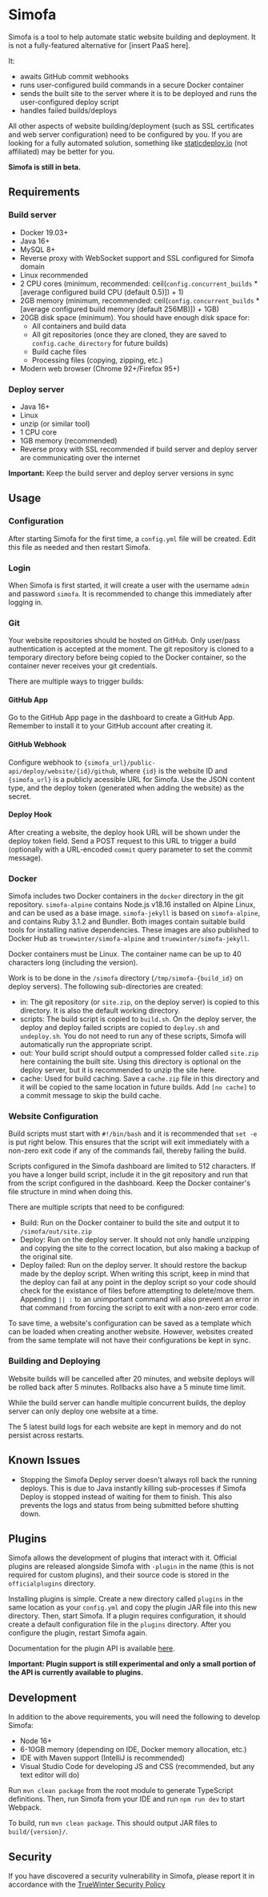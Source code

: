 # Simofa

Simofa is a tool to help automate static website building and deployment. It is not a fully-featured alternative for \[insert PaaS here\].

It:
  - awaits GitHub commit webhooks
  - runs user-configured build commands in a secure Docker container
  - sends the built site to the server where it is to be deployed and runs the user-configured deploy script
  - handles failed builds/deploys

All other aspects of website building/deployment (such as SSL certificates and web server configuration) need to be configured by you. If you are looking for a fully automated solution, something like [staticdeploy.io](https://staticdeploy.io/) (not affiliated) may be better for you.

**Simofa is still in beta.**

## Requirements

### Build server
- Docker 19.03+
- Java 16+
- MySQL 8+
- Reverse proxy with WebSocket support and SSL configured for Simofa domain
- Linux recommended
- 2 CPU cores (minimum, recommended: ceil(`config.concurrent_builds` \* \[average configured build CPU (default 0.5)\]) + 1)
- 2GB memory (minimum, recommended: ceil(`config.concurrent_builds` \* \[average configured build memory (default 256MB)\]) + 1GB)
- 20GB disk space (minimum). You should have enough disk space for:
  - All containers and build data
  - All git repositories (once they are cloned, they are saved to `config.cache_directory` for future builds)
  - Build cache files
  - Processing files (copying, zipping, etc.)
- Modern web browser (Chrome 92+/Firefox 95+)

### Deploy server
- Java 16+
- Linux
- unzip (or similar tool)
- 1 CPU core
- 1GB memory (recommended)
- Reverse proxy with SSL recommended if build server and deploy server are communicating over the internet

**Important:** Keep the build server and deploy server versions in sync

## Usage

### Configuration

After starting Simofa for the first time, a `config.yml` file will be created. Edit this file as needed and then restart Simofa.

### Login

When Simofa is first started, it will create a user with the username `admin` and password `simofa`. It is recommended to change this immediately after logging in.

### Git

Your website repositories should be hosted on GitHub. Only user/pass authentication is accepted at the moment. The git repository is cloned to a temporary directory before being copied to the Docker container, so the container never receives your git credentials.

There are multiple ways to trigger builds:

#### GitHub App

Go to the GitHub App page in the dashboard to create a GitHub App. Remember to install it to your GitHub account after creating it.

#### GitHub Webhook

Configure webhook to `{simofa_url}/public-api/deploy/website/{id}/github`, where `{id}` is the website ID and `{simofa_url}` is a publicly acessible URL for Simofa. Use the JSON content type, and the deploy token (generated when adding the website) as the secret.

#### Deploy Hook

After creating a website, the deploy hook URL will be shown under the deploy token field. Send a POST request to this URL to trigger a build (optionally with a URL-encoded `commit` query parameter to set the commit message).

### Docker

Simofa includes two Docker containers in the `docker` directory in the git repository. `simofa-alpine` contains Node.js v18.16 installed on Alpine Linux, and can be used as a base image. `simofa-jekyll` is based on `simofa-alpine`, and contains Ruby 3.1.2 and Bundler. Both images contain suitable build tools for installing native dependencies. These images are also published to Docker Hub as `truewinter/simofa-alpine` and `truewinter/simofa-jekyll`.

Docker containers must be Linux. The container name can be up to 40 characters long (including the version).

Work is to be done in the `/simofa` directory (`/tmp/simofa-{build_id}` on deploy servers). The following sub-directories are created:
- in: The git repository (or `site.zip`, on the deploy server) is copied to this directory. It is also the default working directory.
- scripts: The build script is copied to `build.sh`. On the deploy server, the deploy and deploy failed scripts are copied to `deploy.sh` and `undeploy.sh`. You do not need to run any of these scripts, Simofa will automatically run the appropriate script.
- out: Your build script should output a compressed folder called `site.zip` here containing the built site. Using this directory is optional on the deploy server, but it is recommended to unzip the site here.
- cache: Used for build caching. Save a `cache.zip` file in this directory and it will be copied to the same location in future builds. Add `[no cache]` to a commit message to skip the build cache.

### Website Configuration

Build scripts must start with `#!/bin/bash` and it is recommended that `set -e` is put right below. This ensures that the script will exit immediately with a non-zero exit code if any of the commands fail, thereby failing the build.

Scripts configured in the Simofa dashboard are limited to 512 characters. If you have a longer build script, include it in the git repository and run that from the script configured in the dashboard. Keep the Docker container's file structure in mind when doing this.

There are multiple scripts that need to be configured:
- Build: Run on the Docker container to build the site and output it to `/simofa/out/site.zip`
- Deploy: Run on the deploy server. It should not only handle unzipping and copying the site to the correct location, but also making a backup of the original site.
- Deploy failed: Run on the deploy server. It should restore the backup made by the deploy script. When writing this script, keep in mind that the deploy can fail at any point in the deploy script so your code should check for the existance of files before attempting to delete/move them. Appending `|| :` to an unimportant command will also prevent an error in that command from forcing the script to exit with a non-zero error code.

To save time, a website's configuration can be saved as a template which can be loaded when creating another website. However, websites created from the same template will not have their configurations be kept in sync.

### Building and Deploying

Website builds will be cancelled after 20 minutes, and website deploys will be rolled back after 5 minutes. Rollbacks also have a 5 minute time limit.

While the build server can handle multiple concurrent builds, the deploy server can only deploy one website at a time.

The 5 latest build logs for each website are kept in memory and do not persist across restarts.
	
## Known Issues

- Stopping the Simofa Deploy server doesn't always roll back the running deploys. This is due to Java instantly killing sub-processes if Simofa Deploy is stopped instead of waiting for them to finish. This also prevents the logs and status from being submitted before shutting down.

## Plugins

Simofa allows the development of plugins that interact with it. Official plugins are released alongside Simofa with `-plugin` in the name (this is not required for custom plugins), and their source code is stored in the `officialplugins` directory.

Installing plugins is simple. Create a new directory called `plugins` in the same location as your `config.yml` and copy the plugin JAR file into this new directory. Then, start Simofa. If a plugin requires configuration, it should create a default configuration file in the `plugins` directory. After you configure the plugin, restart Simofa again.

Documentation for the plugin API is available [here](https://javadoc.jitpack.io/dev/truewinter/Simofa/SimofaAPI/latest/javadoc/).

**Important: Plugin support is still experimental and only a small portion of the API is currently available to plugins.**

## Development

In addition to the above requirements, you will need the following to develop Simofa:
- Node 16+
- 6-10GB memory (depending on IDE, Docker memory allocation, etc.)
- IDE with Maven support (IntelliJ is recommended)
- Visual Studio Code for developing JS and CSS (recommended, but any text editor will do)

Run `mvn clean package` from the root module to generate TypeScript definitions. Then, run Simofa from your IDE and run `npm run dev` to start Webpack.

To build, run `mvn clean package`. This should output JAR files to `build/{version}/`.

## Security

If you have discovered a security vulnerability in Simofa, please report it in accordance with the [TrueWinter Security Policy](https://truewinter.dev/legal/security)